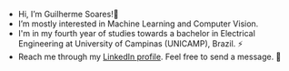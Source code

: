 -  Hi, I’m Guilherme Soares!👋
-  I’m mostly interested in Machine Learning and Computer Vision.
-  I'm in my fourth year of studies towards a bachelor in Electrical Engineering at University of Campinas (UNICAMP), Brazil. ⚡
-  Reach me through my [LinkedIn profile](https://www.linkedin.com/in/gmsoso/). Feel free to send a message. 🤙

<!---
gsoso01/gsoso01 is a ✨ special ✨ repository because its `README.md` (this file) appears on your GitHub profile.
You can click the Preview link to take a look at your changes.
--->
